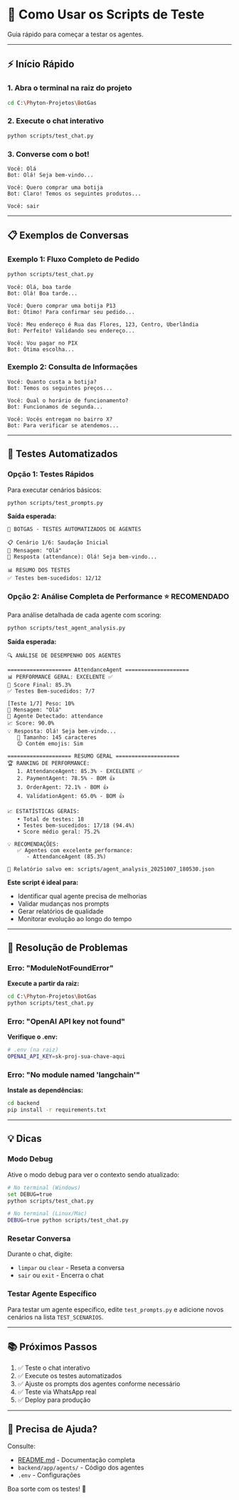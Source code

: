 # 🚀 Como Usar os Scripts de Teste

Guia rápido para começar a testar os agentes.

---

## ⚡ Início Rápido

### 1. Abra o terminal na raiz do projeto
```bash
cd C:\Phyton-Projetos\BotGas
```

### 2. Execute o chat interativo
```bash
python scripts/test_chat.py
```

### 3. Converse com o bot!
```
Você: Olá
Bot: Olá! Seja bem-vindo...

Você: Quero comprar uma botija
Bot: Claro! Temos os seguintes produtos...

Você: sair
```

---

## 📋 Exemplos de Conversas

### Exemplo 1: Fluxo Completo de Pedido
```bash
python scripts/test_chat.py
```

```
Você: Olá, boa tarde
Bot: Olá! Boa tarde...

Você: Quero comprar uma botija P13
Bot: Ótimo! Para confirmar seu pedido...

Você: Meu endereço é Rua das Flores, 123, Centro, Uberlândia
Bot: Perfeito! Validando seu endereço...

Você: Vou pagar no PIX
Bot: Ótima escolha...
```

### Exemplo 2: Consulta de Informações
```
Você: Quanto custa a botija?
Bot: Temos os seguintes preços...

Você: Qual o horário de funcionamento?
Bot: Funcionamos de segunda...

Você: Vocês entregam no bairro X?
Bot: Para verificar se atendemos...
```

---

## 🧪 Testes Automatizados

### Opção 1: Testes Rápidos
Para executar cenários básicos:

```bash
python scripts/test_prompts.py
```

**Saída esperada:**
```
🧪 BOTGAS - TESTES AUTOMATIZADOS DE AGENTES

📋 Cenário 1/6: Saudação Inicial
💬 Mensagem: "Olá"
🤖 Resposta (attendance): Olá! Seja bem-vindo...

📊 RESUMO DOS TESTES
✅ Testes bem-sucedidos: 12/12
```

### Opção 2: Análise Completa de Performance ⭐ RECOMENDADO
Para análise detalhada de cada agente com scoring:

```bash
python scripts/test_agent_analysis.py
```

**Saída esperada:**
```
🔍 ANÁLISE DE DESEMPENHO DOS AGENTES

==================== AttendanceAgent ====================
📊 PERFORMANCE GERAL: EXCELENTE ✅
🎯 Score Final: 85.3%
✅ Testes Bem-sucedidos: 7/7

[Teste 1/7] Peso: 10%
💬 Mensagem: "Olá"
🤖 Agente Detectado: attendance
📈 Score: 90.0%
💡 Resposta: Olá! Seja bem-vindo...
   📏 Tamanho: 145 caracteres
   😊 Contém emojis: Sim

==================== RESUMO GERAL ====================
🏆 RANKING DE PERFORMANCE:
   1. AttendanceAgent: 85.3% - EXCELENTE ✅
   2. PaymentAgent: 78.5% - BOM 👍
   3. OrderAgent: 72.1% - BOM 👍
   4. ValidationAgent: 65.0% - BOM 👍

📈 ESTATÍSTICAS GERAIS:
   • Total de testes: 18
   • Testes bem-sucedidos: 17/18 (94.4%)
   • Score médio geral: 75.2%

💡 RECOMENDAÇÕES:
   ✅ Agentes com excelente performance:
      - AttendanceAgent (85.3%)

💾 Relatório salvo em: scripts/agent_analysis_20251007_180530.json
```

**Este script é ideal para:**
- Identificar qual agente precisa de melhorias
- Validar mudanças nos prompts
- Gerar relatórios de qualidade
- Monitorar evolução ao longo do tempo

---

## 🐛 Resolução de Problemas

### Erro: "ModuleNotFoundError"
**Execute a partir da raiz:**
```bash
cd C:\Phyton-Projetos\BotGas
python scripts/test_chat.py
```

### Erro: "OpenAI API key not found"
**Verifique o .env:**
```bash
# .env (na raiz)
OPENAI_API_KEY=sk-proj-sua-chave-aqui
```

### Erro: "No module named 'langchain'"
**Instale as dependências:**
```bash
cd backend
pip install -r requirements.txt
```

---

## 💡 Dicas

### Modo Debug
Ative o modo debug para ver o contexto sendo atualizado:
```bash
# No terminal (Windows)
set DEBUG=true
python scripts/test_chat.py

# No terminal (Linux/Mac)
DEBUG=true python scripts/test_chat.py
```

### Resetar Conversa
Durante o chat, digite:
- `limpar` ou `clear` - Reseta a conversa
- `sair` ou `exit` - Encerra o chat

### Testar Agente Específico
Para testar um agente específico, edite `test_prompts.py` e adicione novos cenários na lista `TEST_SCENARIOS`.

---

## 📚 Próximos Passos

1. ✅ Teste o chat interativo
2. ✅ Execute os testes automatizados
3. ✅ Ajuste os prompts dos agentes conforme necessário
4. ✅ Teste via WhatsApp real
5. ✅ Deploy para produção

---

## 🤝 Precisa de Ajuda?

Consulte:
- [README.md](./README.md) - Documentação completa
- `backend/app/agents/` - Código dos agentes
- `.env` - Configurações

Boa sorte com os testes! 🚀
